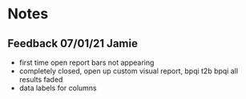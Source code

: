 # Notes

## Feedback 07/01/21 Jamie
- first time open report bars not appearing
- completely closed, open up custom visual report, bpqi t2b bpqi all results faded
- data labels for columns

